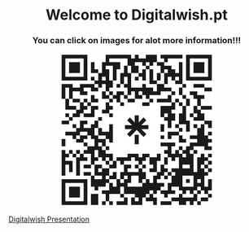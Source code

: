 <h1 align = "center"> Welcome to Digitalwish.pt </h1>
<h3 align = "center"> You can click on images for alot more information!!! </h3>
<p align = "center">
<a href="https://linktr.ee/digitalwish">
         <img src="https://github.com/Digitalwish/.github/blob/main/profile/digitalwishqr.png"
         width="300" height="300"
</a>
</p>
<p>Digitalwish Presentation<p>
<video src= "https://user-images.githubusercontent.com/3881594/190192873-2fe1b5eb-9faa-4eff-977f-c073d4e36ada.mp4></video>

